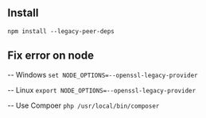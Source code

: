 ## Install

```npm install --legacy-peer-deps```

## Fix error on node

-- Windows
```set NODE_OPTIONS=--openssl-legacy-provider```

-- Linux
```export NODE_OPTIONS=--openssl-legacy-provider```

-- Use Compoer 
```php /usr/local/bin/composer```
